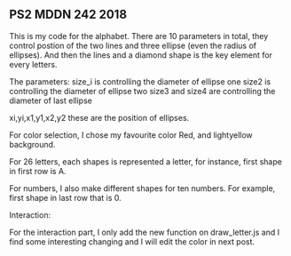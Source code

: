 ## PS2 MDDN 242 2018


This is my code for the alphabet. There are 10 parameters in total,
they control postion of the two lines and three ellipse (even the radius of ellipses).
And then the lines and a diamond shape is the key element for every letters. 

The parameters:
size_i is controlling the diameter of ellipse one 
size2 is controlling the diameter of ellipse two
size3 and size4 are controlling the diameter of last ellipse

xi,yi,x1,y1,x2,y2 these are the position of ellipses.

For color selection, I chose my favourite color Red, and lightyellow background.

For 26 letters, each shapes is represented a letter, for instance, first shape in first row is A. 

For numbers, I also make different shapes for ten numbers. For example, first shape in last row that is 0.


Interaction:

For the interaction part, I only add the new function on draw_letter.js and I find some interesting changing and I will
edit the color in next post.

